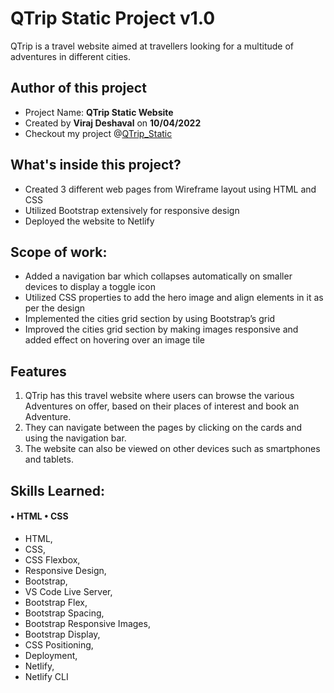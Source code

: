 # QTrip Static Project v1.0

QTrip is a travel website aimed at travellers looking for a multitude of adventures in different cities.

## Author of this project

- Project Name: **QTrip Static Website**
- Created by **Viraj Deshaval** on **10/04/2022**
- Checkout my project @[QTrip_Static](https://github.com/virajdeshaval/QTrip_Static)

## What's inside this project?

- Created 3 different web pages from Wireframe layout using HTML and CSS
- Utilized Bootstrap extensively for responsive design
- Deployed the website to Netlify

## Scope of work:

- Added a navigation bar which collapses automatically on smaller devices to display a toggle icon
- Utilized CSS properties to add the hero image and align elements in it as per the design
- Implemented the cities grid section by using Bootstrap’s grid
- Improved the cities grid section by making images responsive and added effect on hovering over an image tile

## Features

1. QTrip has this travel website where users can browse the various Adventures on offer, based on their places of interest and book an Adventure.
2. They can navigate between the pages by clicking on the cards and using the navigation bar.
3. The website can also be viewed on other devices such as smartphones and tablets.

## Skills Learned:

<h4>• HTML • CSS</h4>

- HTML,
- CSS,
- CSS Flexbox,
- Responsive Design,
- Bootstrap,
- VS Code Live Server,
- Bootstrap Flex,
- Bootstrap Spacing,
- Bootstrap Responsive Images,
- Bootstrap Display,
- CSS Positioning,
- Deployment,
- Netlify,
- Netlify CLI
